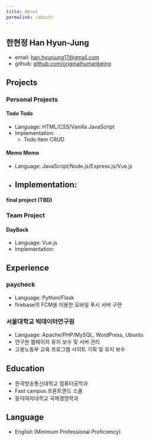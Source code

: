 ```yaml
---
title: About
permalink: /about/
---
```


## 한현정 Han Hyun-Jung
- email: han.hyunjung17@gmail.com
- github: [github.com/originalhumanbeing](https://github.com/originalhumanbeing)

## Projects
### Personal Projects
#### Todo Todo
- Language: HTML/CSS/Vanilla JavaScript
- Implementation:
  - Todo Item CRUD

#### Memo Memo
- Language: JavaScript/Node.js/Express.js/Vue.js
- Implementation:
  - 
#### final project (TBD)

### Team Project
#### DayBack  
- Language: Vue.js
- Implementation:

## Experience
### paycheck
- Language: Python/Flask
- firebase의 FCM을 이용한 모바일 푸시 서버 구현

### 서울대학교 빅데이터연구원
- Language: Apache/PHP/MySQL, WordPress, Ubuntu
- 연구원 웹페이지 유지 보수 및 서버 관리
- 고용노동부 교육 프로그램 사이트 기획 및 유지 보수

## Education
- 한국방송통신대학교 컴퓨터공학과
- Fast campus 프론트엔드 스쿨
- 동덕여자대학교 국제경영학과

## Language
- English (Minimum Professional Proficiency)